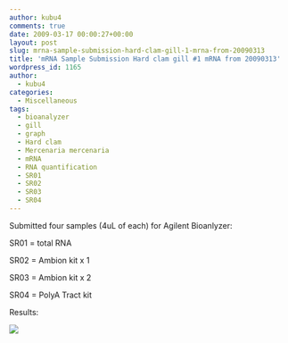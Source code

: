 ```yaml
---
author: kubu4
comments: true
date: 2009-03-17 00:00:27+00:00
layout: post
slug: mrna-sample-submission-hard-clam-gill-1-mrna-from-20090313
title: 'mRNA Sample Submission Hard clam gill #1 mRNA from 20090313'
wordpress_id: 1165
author:
  - kubu4
categories:
  - Miscellaneous
tags:
  - bioanalyzer
  - gill
  - graph
  - Hard clam
  - Mercenaria mercenaria
  - mRNA
  - RNA quantification
  - SR01
  - SR02
  - SR03
  - SR04
---
```


Submitted four samples (4uL of each) for Agilent Bioanlyzer:

SR01 = total RNA

SR02 = Ambion kit x 1

SR03 = Ambion kit x 2

SR04 = PolyA Tract kit

Results:

![](https://eagle.fish.washington.edu/Arabidopsis/Bioanalyzer%20Data/20090320_Hclam_RNAs/20090319_Hclam_gel_LABELED.jpg)
